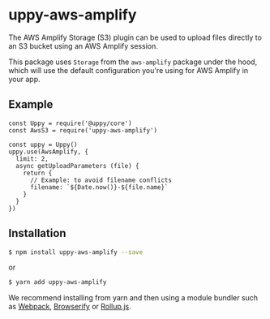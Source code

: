# uppy-aws-amplify

The AWS Amplify Storage (S3) plugin can be used to upload files directly to an S3 bucket using an AWS Amplify  session.

This package uses `Storage` from the `aws-amplify` package under the hood, which will use the default configuration you're using for AWS Amplify in your app.

## Example

```es6
const Uppy = require('@uppy/core')
const AwsS3 = require('uppy-aws-amplify')

const uppy = Uppy()
uppy.use(AwsAmplify, {
  limit: 2,
  async getUploadParameters (file) {
    return {
      // Example: to avoid filename conflicts
      filename: `${Date.now()}-${file.name}`
    }
  }
})
```

## Installation

```bash
$ npm install uppy-aws-amplify --save
```

or

```bash
$ yarn add uppy-aws-amplify
```

We recommend installing from yarn and then using a module bundler such as [Webpack](https://webpack.js.org/), [Browserify](http://browserify.org/) or [Rollup.js](http://rollupjs.org/).
